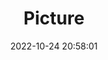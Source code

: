 ---
weight: 1
images:
- /images/edited/160.jpeg
title: Picture
date: 2022-10-24 20:58:01
tags: [luminarneo,work,ILCE7M3,46.0]
---